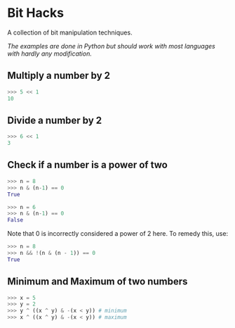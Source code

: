 # Bit Hacks

A collection of bit manipulation techniques.

*The examples are done in Python but should work with most languages
 with hardly any modification.*

## Multiply a number by 2

```python
>>> 5 << 1
10
```

## Divide a number by 2

```python
>>> 6 << 1
3
```

## Check if a number is a power of two

```python
>>> n = 8
>>> n & (n-1) == 0
True

>>> n = 6
>>> n & (n-1) == 0
False
```

Note that 0 is incorrectly considered a power of 2 here. To remedy this, use:

```python
>>> n = 8
>>> n && !(n & (n - 1)) == 0
True
```

## Minimum and Maximum of two numbers

```python
>>> x = 5
>>> y = 2
>>> y ^ ((x ^ y) & -(x < y)) # minimum
>>> x ^ ((x ^ y) & -(x < y)) # maximum
```
